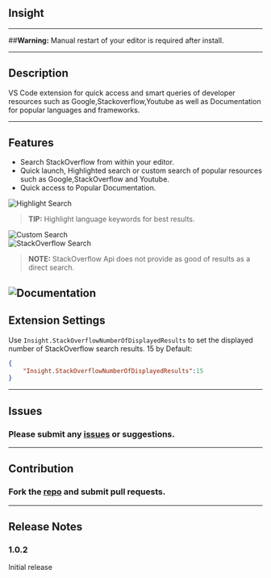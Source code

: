 ## **Insight**

------------------------------------------------------------------------------------------------

##**Warning:** Manual restart of your editor is required after install.

------------------------------------------------------------------------------------------------
## Description

VS Code extension for quick access and smart queries of developer resources such as Google,Stackoverflow,Youtube as well as Documentation for popular languages and frameworks.

------------------------------------------------------------------------------------------------

## Features
* Search StackOverflow from within your editor.
* Quick launch, Highlighted search or custom search of popular resources such as Google,StackOverflow and Youtube.
* Quick access to Popular Documentation.  

![Highlight Search](https://github.com/TylerMcGinn/Insight/blob/master/Media/highlightSearch.gif)

> **TIP:** Highlight language keywords for best results.

![Custom Search](https://github.com/TylerMcGinn/Insight/blob/master/Media/customSearch.gif)
<br/>
![StackOverflow Search](https://github.com/TylerMcGinn/Insight/blob/master/Media/stackOverflowSearch.gif)

> **NOTE:** StackOverflow Api does not provide as good of results as a direct search.

![Documentation](https://github.com/TylerMcGinn/Insight/blob/master/Media/documentation.gif)
------------------------------------------------------------------------------------------------

## Extension Settings
Use `Insight.StackOverflowNumberOfDisplayedResults` to set the displayed number of StackOverflow search results. 15 by Default:
```json
{
    "Insight.StackOverflowNumberOfDisplayedResults":15
}
```

------------------------------------------------------------------------------------------------

## Issues
### Please submit any [issues](https://github.com/TylerMcGinn/Insight/issues) or suggestions. 

------------------------------------------------------------------------------------------------

## Contribution
### Fork the [repo](https://github.com/TylerMcGinn/Insight) and submit pull requests.

------------------------------------------------------------------------------------------------

## Release Notes
### 1.0.2
Initial release


